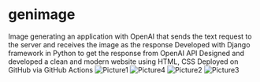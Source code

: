 # genimage

Image generating an application with OpenAI that sends the text request to the server and receives the image as the
response
Developed with Django framework in Python to get the response from OpenAI API
Designed and developed a clean and modern website using HTML, CSS
Deployed on GitHub via GitHub Actions
![Picture1](https://user-images.githubusercontent.com/70316270/231331479-c3849cd8-b7b3-429a-b079-3324aae6105d.png)
![Picture4](https://user-images.githubusercontent.com/70316270/231331516-63aebde0-f49a-4903-ba76-dbed3e635096.png)
![Picture2](https://user-images.githubusercontent.com/70316270/231331520-d0f70a4c-31ea-4b88-8f30-80ada4607015.png)
![Picture3](https://user-images.githubusercontent.com/70316270/231331522-978101e7-05c4-40ab-8dd6-c9c4e768ab6d.png)
